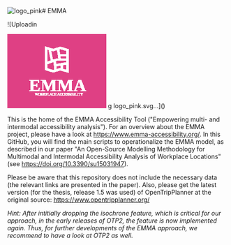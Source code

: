 ![logo_pink](https://github.com/user-attachments/assets/9aae5984-b95a-4da6-aff6-47f93b64314c)# EMMA

![Uploadin<?xml version="1.0" encoding="UTF-8" standalone="no"?>
<!-- Created with Inkscape (http://www.inkscape.org/) -->

<svg
   width="60.035599mm"
   height="44.87117mm"
   viewBox="0 0 60.035599 44.87117"
   version="1.1"
   id="svg835"
   xml:space="preserve"
   xmlns="http://www.w3.org/2000/svg"
   xmlns:svg="http://www.w3.org/2000/svg"><defs
     id="defs832"><filter
       style="color-interpolation-filters:sRGB"
       id="filter2863"
       x="-0.00083422888"
       y="-0.00111679"
       width="1.0016685"
       height="1.0022336"><feColorMatrix
         values="-1 0 0 0 1 0 -1 0 0 1 0 0 -1 0 1 0.21 0.72 0.07 1 0 "
         result="fbSourceGraphic"
         id="feColorMatrix2861" /><feColorMatrix
         result="fbSourceGraphicAlpha"
         in="fbSourceGraphic"
         values="0 0 0 -1 0 0 0 0 -1 0 0 0 0 -1 0 0 0 0 1 0"
         id="feColorMatrix4380" /><feColorMatrix
         id="feColorMatrix4382"
         values="-1 0 0 0 1 0 -1 0 0 1 0 0 -1 0 1 0.21 0.72 0.07 1 0 "
         result="color2"
         in="fbSourceGraphic" /></filter><filter
       style="color-interpolation-filters:sRGB"
       id="filter2863-5"
       x="-8.3422886e-09"
       y="-1.11679e-08"
       width="1"
       height="1"><feColorMatrix
         values="-1 0 0 0 1 0 -1 0 0 1 0 0 -1 0 1 0.21 0.72 0.07 1 0 "
         result="fbSourceGraphic"
         id="feColorMatrix2861-1" /><feColorMatrix
         result="fbSourceGraphicAlpha"
         in="fbSourceGraphic"
         values="0 0 0 -1 0 0 0 0 -1 0 0 0 0 -1 0 0 0 0 1 0"
         id="feColorMatrix4380-4" /><feColorMatrix
         id="feColorMatrix4382-8"
         values="-1 0 0 0 1 0 -1 0 0 1 0 0 -1 0 1 0.21 0.72 0.07 1 0 "
         result="color2"
         in="fbSourceGraphic" /></filter></defs><g
     id="layer1"
     style="display:inline"
     transform="translate(-110.23897,-111.73928)"><g
       id="g9731"
       transform="translate(2.6346328,34.772601)"
       style="filter:url(#filter2863)"><rect
         style="display:inline;fill:#df4084;fill-opacity:1;stroke:#000000;stroke-width:0;stroke-dasharray:none;stroke-dashoffset:0;stroke-opacity:1;filter:url(#filter2863-5)"
         id="rect3650-2"
         width="59.935593"
         height="44.771175"
         x="107.65434"
         y="77.01667" /><text
         xml:space="preserve"
         style="font-style:normal;font-weight:normal;font-size:10.5833px;line-height:1.25;font-family:sans-serif;fill:#ffffff;fill-opacity:1;stroke:none;stroke-width:0.264583;filter:url(#filter2863-5)"
         x="120.7365"
         y="111.59614"
         id="text1723-6-4"><tspan
           id="tspan1721-6-2"
           x="120.7365"
           y="111.59614"
           style="font-style:normal;font-variant:normal;font-weight:bold;font-stretch:normal;font-family:Ubuntu;-inkscape-font-specification:'Ubuntu Bold';fill:#ffffff;stroke-width:0.264583">EMMA</tspan></text><path
         d="m 144.25724,86.072886 0.002,-0.0076 -4.487,-1.34588 -4.30303,1.29041 -4.39975,-1.33556 v 3.35e-4 l -0.54498,-0.165479 v 14.202842 l 4.94458,1.549756 4.30303,-1.290236 3.6569,1.097476 1.29081,0.38695 v -1.347506 l -4e-5,-12.916473 z m -7.12791,9.132148 -0.18094,-1.8077 0.74293,-0.26203 h 5.73733 v 1.06328 z m 2.56885,-4.804313 h 3.73088 v 1.44457 h -3.51353 z m 3.73074,-3.237569 v 1.947089 l -3.9249,4e-5 -0.42773,-2.835217 0.69599,-0.208734 z m -5.60149,-0.51361 0.78331,5.195889 h -1.13998 l -2.19943,0.77465 -1.19759,-5.686234 1.39497,0.423114 z m -6.01255,-0.400445 0.85033,0.257815 1.37847,6.545132 -2.22896,0.78544 z m 0,11.516287 v -2.5597 l 3.88104,-1.36769 0.48691,4.86249 -0.71369,0.21386 z m 5.62688,0.55797 -0.18341,-1.83207 2.84792,-0.45501 v 1.68826 l -0.33453,-0.10082 z m 3.95487,-0.21249 v -2.28123 l 2.03243,-0.32495 v 3.21616 z"
         id="path392-9-5"
         style="display:inline;fill:#ffffff;stroke-width:0.0147652;filter:url(#filter2863-5)" /><text
         xml:space="preserve"
         style="font-style:normal;font-weight:normal;font-size:2.11667px;line-height:1.25;font-family:sans-serif;fill:#ffffff;fill-opacity:1;stroke:none;stroke-width:0.264583;filter:url(#filter2863-5)"
         x="124.35274"
         y="114.36364"
         id="text403-7-5"><tspan
           id="tspan401-7-5"
           style="font-style:normal;font-variant:normal;font-weight:300;font-stretch:normal;font-size:2.11667px;font-family:Ubuntu;-inkscape-font-specification:'Ubuntu Light';fill:#ffffff;stroke-width:0.264583"
           x="124.35274"
           y="114.36364">WORKPLACE ACCESSIBILITY</tspan></text></g></g></svg>
g logo_pink.svg…]()


This is the home of the EMMA Accessibility Tool ("Empowering multi- and intermodal accessibility analysis"). For an overview about the EMMA project, please have a look at https://www.emma-accessibility.org/.
In this GitHub, you will find the main scripts to operationalize the EMMA model, as described in our paper "An Open-Source Modelling Methodology for Multimodal and Intermodal Accessibility Analysis of Workplace Locations" (see https://doi.org/10.3390/su15031947).

Please be aware that this repository does not include the necessary data (the relevant links are presented in the paper). Also, please get the latest version (for the thesis, release 1.5 was used) of OpenTripPlanner at the original source: https://www.opentripplanner.org/ 

*Hint: After intitially dropping the isochrone feature, which is critical for our approach, in the early releases of OTP2, the feature is now implemented again. Thus, for further developments of the EMMA approach, we recommend to have a look at OTP2 as well.*

